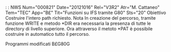  :  : NWS Num="000821" Date="20121016" Rel="V3R2" Atr="M. Cattaneo" Tem="TEC" App="B£" Tit="Funzioni su IFS tramite G80" Sts="20"
Obiettivo
Costruire l'intero path richiesto.
Nota
In creazione del percorso, tramite funzione WRITE e metodo *DIR era necessaria la presenza di tutte
le directory di livello superiore.
Ora attraverso il metoto *PAT è possibile costruire in automatico tutto il percorso.

Programmi modificati
B£G80G
